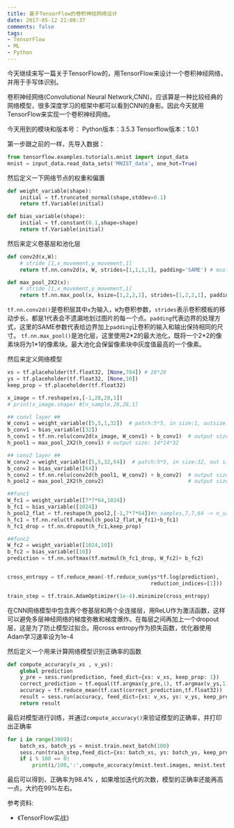 ```yaml
---
title: 基于TensorFlow的卷积神经网络设计
date: 2017-05-12 21:08:37
comments: false
tags:
- TensorFlow
- ML
- Python
---
```

今天继续来写一篇关于TensorFlow的，用TensorFlow来设计一个卷积神经网络，并用于手写体识别。
<!--more-->
卷积神经网络(Convolutional Neural Network,CNN)，应该算是一种比较经典的网络模型，很多深度学习的框架中都可以看到CNN的身影。因此今天就用TensorFlow来实现一个卷积神经网络。

今天用到的模块和版本号：
Python版本：3.5.3
Tensorflow版本：1.0.1

第一步跟之前的一样，先导入数据：
```Python
from tensorflow.examples.tutorials.mnist import input_data
mnist = input_data.read_data_sets('MNIST_data', one_hot=True)
```

然后定义一下网络节点的权重和偏置
```Python
def weight_variable(shape):
    initial = tf.truncated_normal(shape,stddev=0.1)
    return tf.Variable(initial)

def bias_variable(shape):
    initial = tf.constant(0.1,shape=shape)
    return tf.Variable(initial)
```

然后来定义卷基层和池化层
```Python
def conv2d(x,W):
    # stride [1,x_movement,y_movement,1]
    return tf.nn.conv2d(x, W, strides=[1,1,1,1], padding='SAME') # must have strides[3] = 1

def max_pool_2X2(x):
    # stride [1,x_movement,y_movement,1]
    return tf.nn.max_pool(x, ksize=[1,2,2,1], strides=[1,2,2,1], padding='SAME')
```
`tf.nn.conv2d()`是卷积层其中`x`为输入，`W`为卷积参数，`strides`表示卷积模板的移动步长，都是1代表会不遗漏地划过图片的每一个点。`padding`代表边界的处理方式，这里的SAME参数代表给边界加上`padding`让卷积的输入和输出保持相同的尺寸。
`tf.nn.max_pool()`是池化层，这里使用2\*2的最大池化，既将一个2\*2的像素块将为1\*1的像素块。最大池化会保留像素块中灰度值最高的一个像素。

然后来定义网络模型
```Python
xs = tf.placeholder(tf.float32, [None,784]) # 28*28
ys = tf.placeholder(tf.float32, [None,10])
keep_prop = tf.placeholder(tf.float32)

x_image = tf.reshape(xs,[-1,28,28,1])
# print(x_image.shape) #[n_sample,28,28,1]

## convl layer ##
W_conv1 = weight_variable([5,5,1,32])  # patch:5*5, in size:1, outsize:32
b_conv1 = bias_variable([32])
h_conv1 = tf.nn.relu(conv2d(x_image, W_conv1) + b_conv1)  # output size:28*28*32
h_pool1 = max_pool_2X2(h_conv1) # output size: 14*14*32

## conv2 layer ##
W_conv2 = weight_variable([5,5,32,64])  # patch:5*5, in size:32, out size:64
b_conv2 = bias_variable([64])
h_conv2 = tf.nn.relu(conv2d(h_pool1, W_conv2) + b_conv2)  # output size:14*14*64
h_pool2 = max_pool_2X2(h_conv2)                           # output size: 7*7*64

##func1
W_fc1 = weight_variable([7*7*64,1024])
b_fc1 = bias_variable([1024])
h_pool2_flat = tf.reshape(h_pool2,[-1,7*7*64])#n_samples,7,7,64 -> n_samples,7*7*64
h_fc1 = tf.nn.relu(tf.matmul(h_pool2_flat,W_fc1)+b_fc1)
h_fc1_drop = tf.nn.dropout(h_fc1,keep_prop)

##func2
W_fc2 = weight_variable([1024,10])
b_fc2 = bias_variable([10])
prediction = tf.nn.softmax(tf.matmul(h_fc1_drop, W_fc2)+ b_fc2)


cross_entropy = tf.reduce_mean(-tf.reduce_sum(ys*tf.log(prediction),
                                              reduction_indices=[1]))  # loss

train_step = tf.train.AdamOptimizer(1e-4).minimize(cross_entropy)
```

在CNN网络模型中包含两个卷基层和两个全连接层，用ReLU作为激活函数，这样可以避免多层神经网络的梯度弥散和梯度爆炸。在每层之间再加上一个dropout层，这是为了防止模型过拟合。用cross entropy作为损失函数，优化器使用Adam学习速率设为1e-4


然后定义一个用来计算网络模型识别正确率的函数
```Python
def compute_accuracy(v_xs , v_ys):
    global prediction
    y_pre = sess.run(prediction, feed_dict={xs: v_xs, keep_prop: 1})
    correct_prediction = tf.equal(tf.argmax(y_pre,1), tf.argmax(v_ys,1))
    accuracy = tf.reduce_mean(tf.cast(correct_prediction,tf.float32))
    result = sess.run(accuracy, feed_dict={xs: v_xs, ys: v_ys, keep_prop: 1})
    return result
```


最后对模型进行训练，并通过`compute_accuracy()`来验证模型的正确率，并打印出正确率
```Python
for i in range(3000):
    batch_xs, batch_ys = mnist.train.next_batch(100)
    sess.run(train_step,feed_dict={xs: batch_xs, ys: batch_ys, keep_prop : 0.5})
    if i % 100 == 0:
        print(i/100,':',compute_accuracy(mnist.test.images, mnist.test.labels))

```
最后可以得到，正确率为98.4% ，如果增加迭代的次数，模型的正确率还能再高一点，大约在99%左右。


参考资料:
* 《TensorFlow实战》
